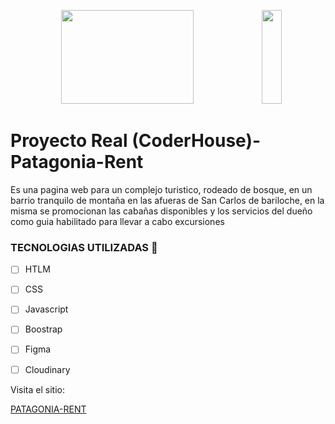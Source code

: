 <p align="center">
 <img style="width:65%"  height="150" src="https://res.cloudinary.com/dvkvyi1dr/image/upload/v1668723108/cv/banner_name_rostr1.jpg" />
 
  <img style="width:25%" height="150" border-radius:50 src="https://res.cloudinary.com/dvkvyi1dr/image/upload/v1669591139/cv/logo_Patagonia_de8ygv.png" />
</p> 


# Proyecto Real (CoderHouse)- Patagonia-Rent

Es una pagina web para un complejo turistico, rodeado de bosque, en un barrio tranquilo de montaña en las afueras de San Carlos de bariloche, en la misma se promocionan las cabañas disponibles y los servicios del dueño como guia habilitado para llevar a cabo excursiones


### TECNOLOGIAS UTILIZADAS 🔧

- [ ] HTLM
- [ ] CSS
- [ ] Javascript
- [ ] Boostrap
- [ ] Figma
- [ ] Cloudinary


Visita el sitio:
 
[PATAGONIA-RENT](http://patagoniarent.com.ar/)
